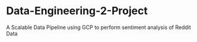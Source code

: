 # Data-Engineering-2-Project
A Scalable Data Pipeline using GCP to perform sentiment analysis of Reddit Data
